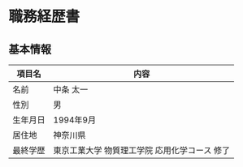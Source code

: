 # 職務経歴書

## 基本情報

|項目名|内容|
|----|----|
|名前|中条 太一|
|性別|男|
|生年月日|1994年9月|
|居住地|神奈川県|
|最終学歴|東京工業大学 物質理工学院 応用化学コース 修了|